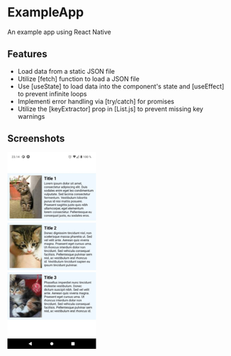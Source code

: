 # ExampleApp

An example app using React Native

## Features
- Load data from a static JSON file
- Utilize [fetch] function to load a JSON file
- Use [useState] to load data into the component's state and [useEffect] to prevent infinite loops
- Implementi error handling via [try/catch] for promises
- Utilize the [keyExtractor] prop in [List.js] to prevent missing key warnings

## Screenshots
<div>
<img src="./screenshots/assignment-1.jpg" alt="ass1" width="200"/>
</div>
